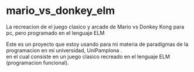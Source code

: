 # mario_vs_donkey_elm
La recreacion de el juego clasico y arcade de Mario vs Donkey Kong para pc, pero programado en el lenguaje ELM


Este es un proyecto que estoy usando para mi materia de paradigmas de la programacion en mi universidad, UniPamplona .    
en el cual consiste en un juego clasico recreado en  el lenguaje ELM (programacion funcional).
